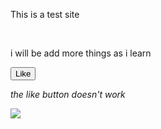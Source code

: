 <html>
 <head>
  <link rel="stylesheet" href="style.css">
 </head>
 <body>
  <p>This is a test site</p><br>
  <p>i will be add more things as i learn</p>
  <button>Like</button><p><em>the like button doesn't work</em></p>
<img src=https://static.wikia.nocookie.net/meme/images/d/db/Rick-astley.png/revision/latest?cb=20200713010539/>
 </body>
</html>
